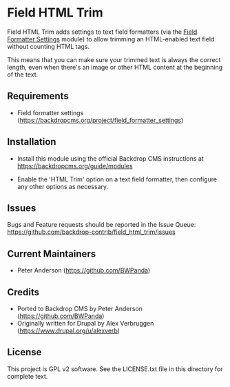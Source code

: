 Field HTML Trim
===============

Field HTML Trim adds settings to text field formatters (via the [Field Formatter Settings](https://backdropcms.org/project/field_formatter_settings) module) to
allow trimming an HTML-enabled text field without counting HTML tags.

This means that you can make sure your trimmed text is always the correct
length, even when there's an image or other HTML content at the beginning of the
text.

Requirements
------------

- Field formatter settings (https://backdropcms.org/project/field_formatter_settings)

Installation
------------

- Install this module using the official Backdrop CMS instructions at
  https://backdropcms.org/guide/modules

- Enable the 'HTML Trim' option on a text field formatter, then configure any
  other options as necessary.

Issues
------

Bugs and Feature requests should be reported in the Issue Queue:
https://github.com/backdrop-contrib/field_html_trim/issues

Current Maintainers
-------------------

- Peter Anderson (https://github.com/BWPanda)

Credits
-------

- Ported to Backdrop CMS by Peter Anderson (https://github.com/BWPanda)
- Originally written for Drupal by Alex Verbruggen (https://www.drupal.org/u/alexverb)

License
-------

This project is GPL v2 software. See the LICENSE.txt file in this directory for
complete text.

